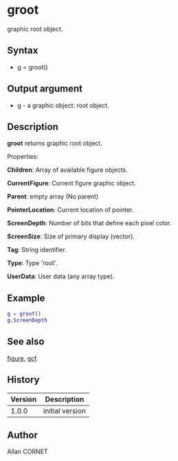 

# groot

graphic root object.

## Syntax

- g = groot()

## Output argument

 - g - a graphic object: root object.

## Description


  <p><b>groot</b> returns graphic root object.</p>
  <p>Properties:</p>
  <p><b>Children</b>: Array of available figure objects.</p>
  <p><b>CurrentFigure</b>: Current figure graphic object.</p>
  <p><b>Parent</b>: empty array (No parent)</p>
  <p><b>PointerLocation</b>: Current location of pointer.</p>
  <p><b>ScreenDepth</b>: Number of bits that define each pixel color.</p>
  <p><b>ScreenSize</b>: Size of primary display (vector).</p>
  <p><b>Tag</b>: String identifier.</p>
  <p><b>Type</b>: Type 'root'.</p>
  <p><b>UserData</b>: User data (any array type).</p>


## Example

```matlab
g = groot()
g.ScreenDepth
```

## See also

[figure](figure.html), [gcf](gcf.html).
## History

|Version|Description|
|------|------|
|1.0.0|initial version|


## Author

Allan CORNET



